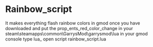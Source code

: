 # Rainbow_script

It makes everything flash rainbow colors in gmod once you have downloaded and put the prop_ents_red_color_change in your steam\steamapps\common\GarrysMod\garrysmod\lua in your gmod console type lua_ open script rainbow_script.lua
